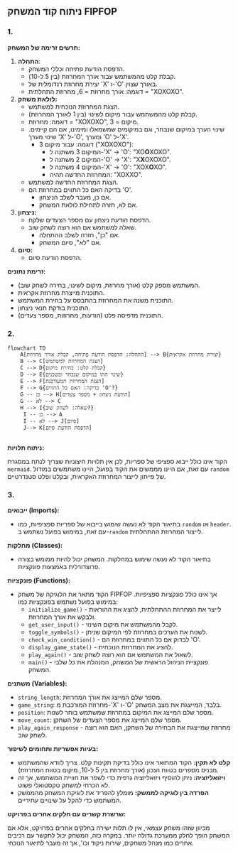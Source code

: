 ## ניתוח קוד המשחק FIPFOP

### 1. <algorithm>

**תרשים זרימה של המשחק:**

1.  **התחלה**:
    *   הדפסת הודעת פתיחה וכללי המשחק.
    *   קבלת קלט מהמשתמש עבור אורך המחרוזת (בין 5 ל-10).
    *   יצירת מחרוזת רנדומלית של 'X' ו-'O' באורך שצוין.
    *   דוגמה: אורך מחרוזת = 6, מחרוזת התחלתית = "XOXOXO".
2.  **לולאת משחק:**
    *   הצגת המחרוזת הנוכחית למשתמש.
    *   קבלת קלט מהמשתמש עבור מיקום לשינוי (בין 1 לאורך המחרוזת).
    *   דוגמה: מחרוזת = "XOXOXO", מיקום = 3.
    *   שינוי הערך במיקום שנבחר, וגם במיקומים שמשמאלו ומימינו, אם הם קיימים. שינוי מערך 'X' ל-'O', ומערך 'O' ל-'X'.
        *   דוגמה: עבור מיקום 3 ("XOXOXO"):
            *   המיקום 3 משתנה ל-'X' -> 'O': "XO**O**XOXO".
            *   המיקום 2 משתנה ל-'O' -> 'X': "X**X**OXOXO".
            *   המיקום 4 משתנה ל-'X' -> 'O': "XOX**O**XO".
            *   המחרוזת החדשה תהיה: "XOXXO".
    *   הצגת המחרוזת החדשה למשתמש.
    *   בדיקה האם כל התווים במחרוזת הם 'O'.
        *   אם כן, מעבר לשלב הניצחון.
        *   אם לא, חזרה לתחילת לולאת המשחק.
3.  **ניצחון:**
    *   הדפסת הודעת ניצחון עם מספר הצעדים שלקח.
    *   שאלה למשתמש אם הוא רוצה לשחק שוב.
        *   אם "כן", חזרה לשלב ההתחלה.
        *   אם "לא", סיום המשחק.
4.  **סיום:**
    *   הדפסת הודעת סיום.

**זרימת נתונים:**

*   המשתמש מספק קלט (אורך מחרוזת, מיקום לשינוי, בחירה לשחק שוב).
*   התוכנית מייצרת מחרוזת אקראית.
*   התוכנית משנה את המחרוזת בהתבסס על בחירת המשתמש.
*   התוכנית בודקת תנאי ניצחון.
*   התוכנית מדפיסה פלט (הודעות, מחרוזות, מספר צעדים).

### 2. <mermaid>

```mermaid
flowchart TD
    A[התחלה: הדפסת הודעת פתיחה, קבלת אורך מחרוזת] --> B{יצירת מחרוזת אקראית}
    B --> C[הצגת המחרוזת למשתמש]
    C --> D{קבלת קלט: בחירת מיקום}
    D --> E{שינוי התו במיקום שנבחר ובשכנים}
    E --> F[הצגת המחרוזת המעודכנת]
    F --> G{בדיקה: האם כל התווים 'O'?}
    G -- כן --> H[הודעת ניצחון + מספר צעדים]
    G -- לא --> C
    H --> I{שאלה: לשחק שוב?}
     I -- כן --> A
     I -- לא --> J[סיום]
     J--> K[הדפסת הודעת סיום]
    
```

**ניתוח תלויות:**

הקוד אינו כולל ייבוא ספציפי של ספריות, לכן אין תלויות חיצוניות שצריך לנתח במסגרת `mermaid`. עם זאת, אם היינו מממשים את הקוד בפועל, היינו משתמשים במודול `random` של פייתון לייצור המחרוזת האקראית, ובקלט ופלט סטנדרטיים.

### 3. <explanation>

**ייבואים (Imports):**

*   בתיאור הקוד לא נעשה שימוש בייבוא של ספריות ספציפיות, כמו `random` או `header`. עם זאת, במימוש בפועל נשתמש ב-`random` לייצור המחרוזת ההתחלתית.

**מחלקות (Classes):**

*   בתיאור הקוד לא נעשה שימוש במחלקות. המשחק יכול להיות ממומש בצורה פרוצדורלית באמצעות פונקציות.

**פונקציות (Functions):**

*   הקוד מתאר את הלוגיקה של משחק FIPFOP אך אינו כולל פונקציות ספציפיות. במימוש בפועל נשתמש בפונקציות כמו:
    *   `initialize_game()` - לייצר את המחרוזת ההתחלתית, להציג את ההוראות ולבקש את אורך המחרוזת.
    *   `get_user_input()` - לקבל מהמשתמש את מיקום השינוי.
    *   `toggle_symbols()` - לשנות את הערכים במחרוזת לפי המיקום שניתן.
    *   `check_win_condition()` - לבדוק אם כל התווים במחרוזת הם 'O'.
    *   `display_game_state()` - להציג את המחרוזת הנוכחית.
    *   `play_again()` - לשאול את המשתמש אם הוא רוצה לשחק שוב.
    *  `main()` - פונקציית הניהול הראשית של המשחק, המנהלת את כל שלבי המשחק.

**משתנים (Variables):**

*   `string_length`: מספר שלם המייצג את אורך המחרוזת.
*   `game_string`: מחרוזת המורכבת מ-'X' ו-'O' בלבד, המייצגת את מצב המשחק.
*   `position`: מספר שלם המייצג את המיקום במחרוזת שמשתמש בוחר לשנות.
*   `move_count`: מספר שלם המייצג את מספר הצעדים של השחקן.
*  `play_again_response` - מחרוזת שמייצגת את הבחירה של השחקן, האם הוא רוצה לשחק שוב.

**בעיות אפשריות ותחומים לשיפור:**

*   **קלט לא תקין:** הקוד המתואר אינו כולל בדיקת תקינות קלט. צריך לוודא שהמשתמש מכניס מספרים בטווח הנכון (אורך מחרוזת בין 5 ל-10, מיקום בטווח המחרוזת).
*   **ויזואליזציה:** ניתן להוסיף ויזואליזציה גרפית כדי לשפר את חוויית המשתמש, אך זה לא הכרחי למשחק טקסטואלי פשוט.
*   **הפרדה בין לוגיקה לממשק:** מומלץ להפריד את לוגיקת המשחק מהממשק המשתמש כדי להקל על שינויים עתידיים.

**שרשרת קשרים עם חלקים אחרים בפרויקט:**

מכיוון שזהו משחק עצמאי, אין לו תלות ישירה בחלקים אחרים בפרויקט, אלא אם המשחק הופך לחלק ממערכת גדולה יותר. במקרה כזה, המשחק יכול לתקשר עם רכיבים אחרים כמו מנהל משחקים, שירות ניקוד וכו', אך זה מעבר לתיאור הנוכחי.